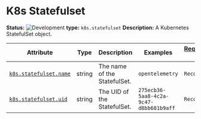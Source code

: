 <!-- NOTE: THIS FILE IS AUTOGENERATED. DO NOT EDIT BY HAND. -->
<!-- see templates/registry/markdown/entity_entry.md.j2 -->



# K8s Statefulset

**Status:** ![Development](https://img.shields.io/badge/-development-blue)
**type:** `k8s.statefulset`
**Description:** A Kubernetes StatefulSet object.


| Attribute  | Type | Description  | Examples  | [Requirement Level](https://opentelemetry.io/docs/specs/semconv/general/attribute-requirement-level/) | Stability |
|---|---|---|---|---|---|
| [`k8s.statefulset.name`](../attributes-registry/k8s.md) | string | The name of the StatefulSet. | `opentelemetry` | `Recommended` | ![Development](https://img.shields.io/badge/-development-blue) |
| [`k8s.statefulset.uid`](../attributes-registry/k8s.md) | string | The UID of the StatefulSet. | `275ecb36-5aa8-4c2a-9c47-d8bb681b9aff` | `Recommended` | ![Development](https://img.shields.io/badge/-development-blue) |


